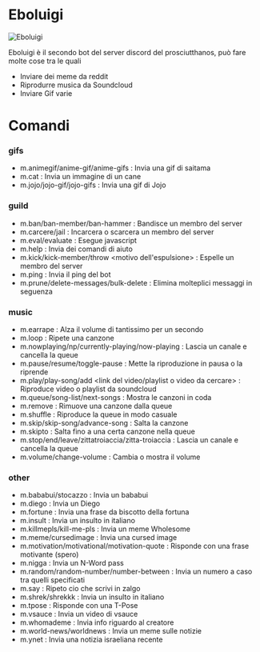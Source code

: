 # Eboluigi
![Eboluigi](https://raw.githubusercontent.com/spartacus04/Eboluigi/master/icon.ico)


Eboluigi è il secondo bot del server discord del prosciutthanos, può fare molte cose tra le quali

  - Inviare dei meme da reddit
  - Riprodurre musica da Soundcloud
  - Inviare Gif varie

# Comandi

### gifs
  - m.animegif/anime-gif/anime-gifs : Invia una gif di saitama
  - m.cat : Invia un immagine di un cane
  - m.jojo/jojo-gif/jojo-gifs : Invia una gif di Jojo

### guild
  - m.ban/ban-member/ban-hammer <utente da bannare> <motivo del ban> : Bandisce un membro del server
  - m.carcere/jail <utente da carcerare> : Incarcera o scarcera un membro del server
  - m.eval/evaluate <codice da eseguire> : Esegue javascript
  - m.help : Invia dei comandi di aiuto
  - m.kick/kick-member/throw <utente da espellere> <motivo dell'espulsione> : Espelle un membro del server
  - m.ping : Invia il ping del bot
  - m.prune/delete-messages/bulk-delete <numero di messaggi> : Elimina molteplici messaggi in seguenza

### music
  - m.earrape : Alza il volume di tantissimo per un secondo
  - m.loop <numero di volte> : Ripete una canzone
  - m.nowplaying/np/currently-playing/now-playing : Lascia un canale e cancella la queue
  - m.pause/resume/toggle-pause : Mette la riproduzione in pausa o la riprende
  - m.play/play-song/add <link del video/playlist o video da cercare> : Riproduce video o playlist da soundcloud
  - m.queue/song-list/next-songs : Mostra le canzoni in coda
  - m.remove <numero della canzone> : Rimuove una canzone dalla queue
  - m.shuffle : Riproduce la queue in modo casuale
  - m.skip/skip-song/advance-song : Salta la canzone
  - m.skipto <numero della canzone> : Salta fino a una certa canzone nella queue
  - m.stop/end/leave/zittatroiaccia/zitta-troiaccia : Lascia un canale e cancella la queue
  - m.volume/change-volume <volume> : Cambia o mostra il volume

### other
  - m.bababui/stocazzo : Invia un bababui
  - m.diego : Invia un Diego
  - m.fortune : Invia una frase da biscotto della fortuna
  - m.insult : Invia un insulto in italiano
  - m.killmepls/kill-me-pls : Invia un meme Wholesome
  - m.meme/cursedimage : Invia una cursed image
  - m.motivation/motivational/motivation-quote : Risponde con una frase motivante (spero)
  - m.nigga : Invia un N-Word pass
  - m.random/random-number/number-between <numero minimo> <numero massimo> : Invia un numero a caso tra quelli specificati
  - m.say <testo da ripetere> : Ripeto cio che scrivi in zalgo
  - m.shrek/shrekkk : Invia un insulto in italiano
  - m.tpose : Risponde con una T-Pose
  - m.vsauce : Invia un video di vsauce
  - m.whomademe : Invia info riguardo al creatore
  - m.world-news/worldnews : Invia un meme sulle notizie
  - m.ynet : Invia una notizia israeliana recente
